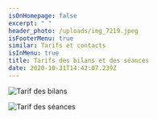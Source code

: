```yaml
---
isOnHomepage: false
excerpt: " "
header_photo: /uploads/img_7219.jpeg
isFooterMenu: true
similar: Tarifs et contacts
isInMenu: true
title: Tarifs des bilans et des séances
date: 2020-10-31T14:42:07.239Z
---
```

![](/uploads/tarifs-des-bilans-juin-2021.png "Tarif des bilans")

![](/uploads/2-tarifs-des-séances-juin-21.png "Tarif des séances")